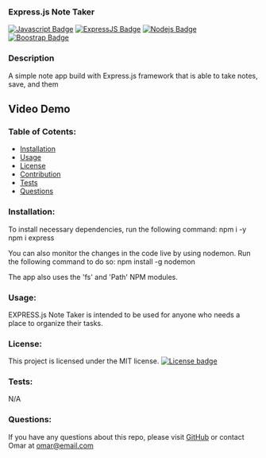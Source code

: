 ### Express.js Note Taker ###

  [![Javascript Badge](https://img.shields.io/badge/-Javascript-F0DB4F?style=for-the-badge&labelColor=black&logo=javascript&logoColor=F0DB4F)](#) [![ExpressJS Badge](https://img.shields.io/badge/-Express.JS-ff781f?style=for-the-badge&labelColor=black&logo=express&logoColor=FF781F)](#) [![Nodejs Badge](https://img.shields.io/badge/-Node.js-3C873A?style=for-the-badge&labelColor=black&logo=node.js&logoColor=3C873A)](#) [![Boostrap Badge](https://img.shields.io/badge/-bootstrap5-553c7b?style=for-the-badge&labelColor=black&logo=bootstrap&logoColor=553c7b)](#)

  ### Description
  A simple note app build with Express.js framework that is able to take notes, save, and them

  ## Video Demo

  ### Table of Cotents:
  * [Installation](#installation)
  * [Usage](#usage)
  * [License](#license)
  * [Contribution](#contribution)
  * [Tests](#tests)
  * [Questions](#questions)

  ### Installation:
  To install necessary dependencies, run the following command:
  npm i -y
  npm i express
  
  You can also monitor the changes in the code live by using nodemon. Run the following command to do so:
  npm install -g nodemon

  The app also uses the 'fs' and 'Path' NPM modules.

  ### Usage:
  EXPRESS.js Note Taker is intended to be used for anyone who needs a place to organize their tasks.  

  ### License:
  This project is licensed under the MIT license.
  [![License badge](https://img.shields.io/badge/license-MIT-<COLOR>.svg)](#license)
    
  ### Tests:
  N/A
  
  ### Questions:
  If you have any questions about this repo, please visit [GitHub](https://github.com/omssma) or contact Omar at omar@email.com

